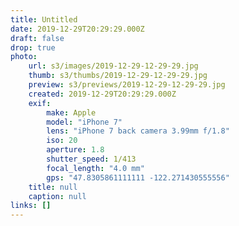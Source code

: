```yaml
---
title: Untitled
date: 2019-12-29T20:29:29.000Z
draft: false
drop: true
photo:
    url: s3/images/2019-12-29-12-29-29.jpg
    thumb: s3/thumbs/2019-12-29-12-29-29.jpg
    preview: s3/previews/2019-12-29-12-29-29.jpg
    created: 2019-12-29T20:29:29.000Z
    exif:
        make: Apple
        model: "iPhone 7"
        lens: "iPhone 7 back camera 3.99mm f/1.8"
        iso: 20
        aperture: 1.8
        shutter_speed: 1/413
        focal_length: "4.0 mm"
        gps: "47.8305861111111 -122.271430555556"
    title: null
    caption: null
links: []
---
```

